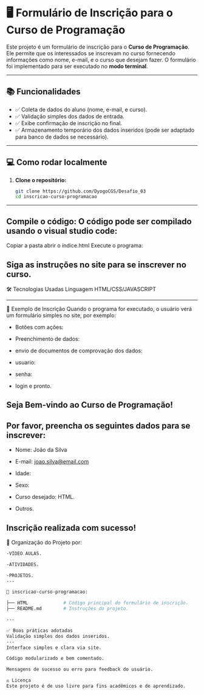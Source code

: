 # 🖥️ Formulário de Inscrição para o Curso de Programação

Este projeto é um formulário de inscrição para o **Curso de Programação**. Ele permite que os interessados se inscrevam no curso fornecendo informações como nome, e-mail, e o curso que desejam fazer. O formulário foi implementado para ser executado no **modo terminal**.

---

## 📚 Funcionalidades

- ✅ Coleta de dados do aluno (nome, e-mail, e curso).
- ✅ Validação simples dos dados de entrada.
- ✅ Exibe confirmação de inscrição no final.
- ✅ Armazenamento temporário dos dados inseridos (pode ser adaptado para banco de dados se necessário).

---

## 💻 Como rodar localmente

1. **Clone o repositório:**
   ```bash
   git clone https://github.com/DyogoCGS/Desafio_03
   cd inscricao-curso-programacao
---
## Compile o código: O código pode ser compilado usando o visual studio code:

Copiar a pasta
abrir o índice.html
Execute o programa:

Siga as instruções no site para se inscrever no curso.
---
🛠️ Tecnologias Usadas
Linguagem HTML/CSS/JAVASCRIPT

---
🎯 Exemplo de Inscrição
Quando o programa for executado, o usuário verá um formulário simples no site, por exemplo:

- Botões com ações:

- Preenchimento de dados:

- envio de documentos de comprovação dos dados:
  
- usuario:

- senha:

- login e pronto.

Seja Bem-vindo ao Curso de Programação!
---

## Por favor, preencha os seguintes dados para se inscrever:

- Nome: João da Silva

- E-mail: joao.silva@email.com

- Idade:

- Sexo:

- Curso desejado: HTML.

- Outros.

Inscrição realizada com sucesso!
---

📂 Organização do Projeto por:

```bash
-VÍDEO AULAS.

-ATIVIDADES.

-PROJETOS.
---

📁 inscricao-curso-programacao:

├── HTML             # Código principal do formulário de inscrição.
├── README.md        # Instruções do projeto.

---

✅ Boas práticas adotadas
Validação simples dos dados inseridos.
---
Interface simples e clara via site.

Código modularizado e bem comentado.

Mensagens de sucesso ou erro para feedback do usuário.

⚖️ Licença
Este projeto é de uso livre para fins acadêmicos e de aprendizado.
